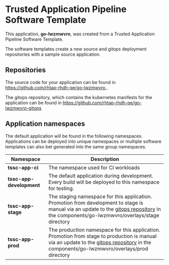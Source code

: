 # Trusted Application Pipeline Software Template

This application, **go-lwzmwvro**, was created from a Trusted Application Pipeline Software Template.

The software templates create a new source and gitops deployment repositories with a sample source application. 

## Repositories

The source code for your application can be found in [https://github.com/rhtap-rhdh-qe/go-lwzmwvro ](https://github.com/rhtap-rhdh-qe/go-lwzmwvro ).
 
The gitops repository, which contains the kubernetes manifests for the application can be found in 
[https://github.com/rhtap-rhdh-qe/go-lwzmwvro-gitops ](https://github.com/rhtap-rhdh-qe/go-lwzmwvro-gitops ) 

## Application namespaces 

The default application will be found in the following namespaces. Applications can be deployed into unique namespaces or multiple software templates can also bet generated into the same group namespaces.  

|  Namespace   |  Description   |  
| -------- | -------- |
| **tssc-app-ci** | The namespace used for CI workloads |
| **tssc-app-development** | The default application during development. Every build will be deployed to this namespace for testing. |
| **tssc-app-stage** | The staging namespace for this application. Promotion from development to stage is manual via an update to the [gitops repository](https://github.com/rhtap-rhdh-qe/go-lwzmwvro-gitops ) in the components/go-lwzmwvro/overlays/stage directory |
| **tssc-app-prod** | The production namespace for this application. Promotion from stage to production is manual via an update to the [gitops repository](https://github.com/rhtap-rhdh-qe/go-lwzmwvro-gitops ) in the components/go-lwzmwvro/overlays/prod directory |